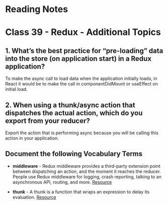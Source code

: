 # Reading Notes

# Class 39 - Redux - Additional Topics

## 1. What’s the best practice for “pre-loading” data into the store (on application start) in a Redux application?

To make the async call to load data when the application initially loads, in React it would be to make the call in componentDidMount or useEffect on initial load. 

## 2. When using a thunk/async action that dispatches the actual action, which do you export from your reducer?

Export the action that is performing async because you will be calling this action in your application.

## Document the following Vocabulary Terms

- **middleware** - Redux middleware provides a third-party extension point between dispatching an action, and the moment it reaches the reducer. People use Redux middleware for logging, crash reporting, talking to an asynchronous API, routing, and more. [Resource](https://redux.js.org/tutorials/fundamentals/part-4-store)

- **thunk** - A thunk is a function that wraps an expression to delay its evaluation. [Resource](https://github.com/reduxjs/redux-thunk)

